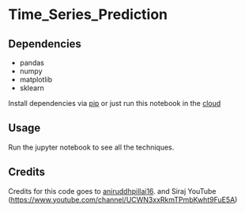 # Time_Series_Prediction


## Dependencies

* pandas
* numpy
* matplotlib
* sklearn

Install dependencies via [pip](https://pypi.org/project/pip/) or just run this notebook in the [cloud](https://colab.research.google.com) 

## Usage

Run the jupyter notebook to see all the techniques.

## Credits

Credits for this code goes to [aniruddhpillai16](https://github.com/anirudhpillai16/Time-Series-Analysis/blob/master/Time%20Series%20Analytics%20Vidhya.ipynb). and Siraj YouTube (https://www.youtube.com/channel/UCWN3xxRkmTPmbKwht9FuE5A)
